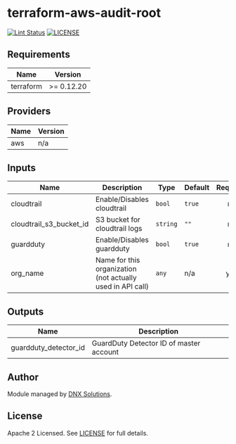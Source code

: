 # terraform-aws-audit-root

[![Lint Status](https://github.com/DNXLabs/terraform-aws-audit-root/workflows/Lint/badge.svg)](https://github.com/DNXLabs/terraform-aws-audit-root/actions)
[![LICENSE](https://img.shields.io/github/license/DNXLabs/terraform-aws-audit-root)](https://github.com/DNXLabs/terraform-aws-audit-root/blob/master/LICENSE)

<!--- BEGIN_TF_DOCS --->

## Requirements

| Name | Version |
|------|---------|
| terraform | >= 0.12.20 |

## Providers

| Name | Version |
|------|---------|
| aws | n/a |

## Inputs

| Name | Description | Type | Default | Required |
|------|-------------|------|---------|:--------:|
| cloudtrail | Enable/Disables cloudtrail | `bool` | `true` | no |
| cloudtrail\_s3\_bucket\_id | S3 bucket for cloudtrail logs | `string` | `""` | no |
| guardduty | Enable/Disables guardduty | `bool` | `true` | no |
| org\_name | Name for this organization (not actually used in API call) | `any` | n/a | yes |

## Outputs

| Name | Description |
|------|-------------|
| guardduty\_detector\_id | GuardDuty Detector ID of master account |

<!--- END_TF_DOCS --->

## Author

Module managed by [DNX Solutions](https://github.com/DNXLabs).

## License

Apache 2 Licensed. See [LICENSE](https://github.com/DNXLabs/terraform-aws-audit-root/blob/master/LICENSE) for full details.